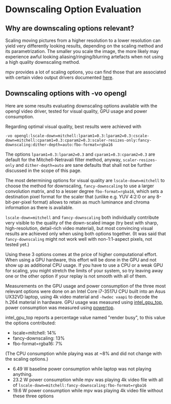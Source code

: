 # Downscaling Option Evaluation

## Why are downscaling options relevant?

Scaling moving pictures from a higher resolution to a lower resolution can yield very differently looking results, depending on the scaling method and its parametrization. The smaller you scale the image, the more likely may experience awful looking aliasing/ringing/blurring artefacts when not using a high quality downscaling method.

mpv provides a lot of scaling options, you can find those that are associated with certain video output drivers documented [here](https://github.com/mpv-player/mpv/blob/master/DOCS/man/vo.rst).

## Downscaling options with -vo opengl

Here are some results evaluating downscaling options available with the opengl video driver, tested for visual quality, GPU usage and power consumption.

Regarding optimal visual quality, best results were achieved with

`-vo opengl:lscale-down=mitchell:lparam1=0.3:lparam2=0.3:cscale-down=mitchell:cparam1=0.3:cparam2=0.3:scaler-resizes-only:fancy-downscaling:dither-depth=auto:fbo-format=rgba16`

The options `lparam1=0.3:lparam2=0.3` and `cparam1=0.3:cparam2=0.3` are default for the Mitchell-Netravali filter method, anyway, `scaler-resizes-only` and `dither-depth=auto` are sane defaults that shall not be further discussed in the scope of this page.

The most determining options for visual quality are `lscale-down=mitchell` to choose the method for downscaling, `fancy-downscaling` to use a larger convolution matrix, and to a lesser degree `fbo-format=rgba16`, which sets a destination pixel format for the scaler that (unlike e.g. YUV 4:2:0 or any 8-bit-per-pixel format) allows to retain as much luminance and chroma information as there is available.

`lscale-down=mitchell` and `fancy-downscaling` both individually contribute very visible to the quality of the down-scaled image (try best with sharp, high-resolution, detail-rich video material), but most convincing visual results are achieved only when using both options together. (It was said that `fancy-downscaling` might not work well with non-1:1-aspect pixels, not tested yet.)

Using these 3 options comes at the price of higher computational effort. When using a GPU hardware, this effort will be done in the GPU and not show up as additional CPU usage. If you have to use a CPU or a weak GPU for scaling, you might stretch the limits of your system, so try leaving away one or the other option if your replay is not smooth with all of them.

Measurements on the GPU usage and power consumption of the three most relevant options were done on an Intel Core i7-3517U CPU built into an Asus UX32VD laptop, using 4k video material and `-hwdec vaapi` to decode the h.264 material in hardware. GPU usage was measured using [intel_gpu_top](http://cgit.freedesktop.org/xorg/app/intel-gpu-tools/), power consumption was measured using [powertop](https://01.org/powertop/).

intel_gpu_top reports a percentage value named "render busy", to this value the options contributed:

* lscale=mitchell: 14%
* fancy-downscaling: 13%
* fbo-format=rgba16: 7%

(The CPU consumption while playing was at ~8% and did not change with the scaling options.)

* 6.49 W baseline power consumption while laptop was not playing anything.
* 23.2 W power consumption while mpv was playing 4k video file with all of `lscale-down=mitchell:fancy-downscaling:fbo-format=rgba16`
* 19.6 W power consumption while mpv was playing 4k video file without these three options




